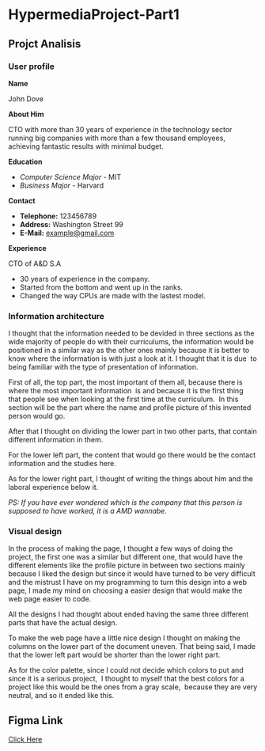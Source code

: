 # HypermediaProject-Part1
## Projct Analisis
### User profile
**Name**

John Dove

**About Him**

CTO with more than 30 years of experience in the technology sector running 
big companies with more than a few thousand employees,
achieving fantastic results with minimal budget. 

**Education**

- _Computer Science Major_ - MIT
- _Business Major_ - Harvard

**Contact**

- **Telephone:** 123456789
- **Address:** Washington Street 99
- **E-Mail:** example@gmail.com

**Experience**

CTO of A&D S.A
- 30 years of experience in the company.
- Started from the bottom and went up in the ranks.
- Changed the way CPUs are made with the lastest model.

### Information architecture

I thought that the information needed to be devided in three sections as the wide majority of people do
with their curriculums, the information would be positioned in a similar way as the other ones mainly
because it is better to know where the information is with just a look at it. I thought that it is due 
to being familiar with the type of presentation of information.


First of all, the top part, the most important of them all, because there is where the most important information 
is and because it is the first thing that people see when looking at the first time at the curriculum. 
In this section will be the part where the name and profile picture of this invented person would go. 


After that I thought on dividing the lower part in two other parts, that contain different information in them. 


For the lower left part, the content that would go there would be the contact information and the studies here.


As for the lower right part, I thought of writing the things about him and the laboral experience below it. 


_PS: If you have ever wondered which is the company that this person is supposed to have worked, it is a AMD wannabe._


### Visual design

In the process of making the page, I thought a few ways of doing the project, the first one
was a similar but different one, that would have the different elements like the profile picture
in between two sections mainly because I liked the design but since it would have turned to
be very difficult and the mistrust I have on my programming to turn this design into a web 
page, I made my mind on choosing a easier design that would make the web page easier to code. 

All the designs I had thought about ended having the same three different parts that have the actual
design.

To make the web page have a little nice design I thought on making the columns on the lower part of the document uneven. That being said, I made that the lower left part would be shorter than the lower right part.


As for the color palette, since I could not decide which colors to put and since it is a serious project, 
I thought to myself that the best colors for a project like this would be the ones from a gray scale, 
because they are very neutral, and so it ended like this.

## Figma Link
[Click Here](https://www.figma.com/design/5LyLtSGoyUZEJcsWVJkn2F/CV?node-id=0-1&t=sYT2x8HIwcZjWQOp-1)
